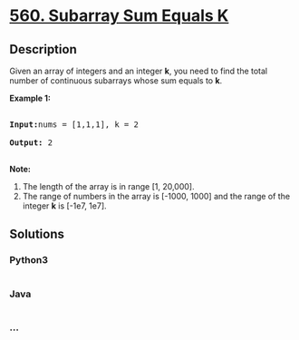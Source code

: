# [560. Subarray Sum Equals K](https://leetcode.com/problems/subarray-sum-equals-k)

## Description
<p>Given an array of integers and an integer <b>k</b>, you need to find the total number of continuous subarrays whose sum equals to <b>k</b>.</p>



<p><b>Example 1:</b><br />

<pre>

<b>Input:</b>nums = [1,1,1], k = 2

<b>Output:</b> 2

</pre>

</p>



<p><b>Note:</b><br>

<ol>

<li>The length of the array is in range [1, 20,000].</li>

<li>The range of numbers in the array is [-1000, 1000] and the range of the integer <b>k</b> is [-1e7, 1e7].</li>

</ol>

</p>




## Solutions


<!-- tabs:start -->

### **Python3**

```python

```

### **Java**

```java

```

### **...**
```

```

<!-- tabs:end -->